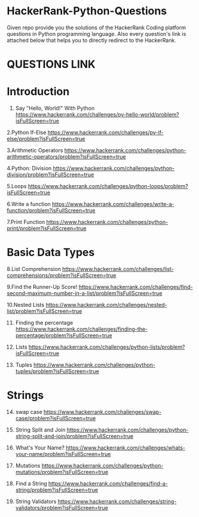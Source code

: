 # HackerRank-Python-Questions
Given repo provide you the solutions of the HackerRank Coding platform questions in Python programming language.
Also every question's link is attached below that helps you to directly redirect to the HackerRank.
# QUESTIONS LINK
# Introduction
1. Say "Hello, World!" With Python
https://www.hackerrank.com/challenges/py-hello-world/problem?isFullScreen=true
  
2.Python If-Else
https://www.hackerrank.com/challenges/py-if-else/problem?isFullScreen=true

3.Arithmetic Operators
https://www.hackerrank.com/challenges/python-arithmetic-operators/problem?isFullScreen=true

4.Python: Division
https://www.hackerrank.com/challenges/python-division/problem?isFullScreen=true

5.Loops
https://www.hackerrank.com/challenges/python-loops/problem?isFullScreen=true

6.Write a function
https://www.hackerrank.com/challenges/write-a-function/problem?isFullScreen=true

7.Print Function
https://www.hackerrank.com/challenges/python-print/problem?isFullScreen=true
# Basic Data Types
8.List Comprehension
https://www.hackerrank.com/challenges/list-comprehensions/problem?isFullScreen=true

9.Find the Runner-Up Score! https://www.hackerrank.com/challenges/find-second-maximum-number-in-a-list/problem?isFullScreen=true

10.Nested Lists https://www.hackerrank.com/challenges/nested-list/problem?isFullScreen=true

11. Finding the percentage https://www.hackerrank.com/challenges/finding-the-percentage/problem?isFullScreen=true

12. Lists https://www.hackerrank.com/challenges/python-lists/problem?isFullScreen=true

13. Tuples https://www.hackerrank.com/challenges/python-tuples/problem?isFullScreen=true
# Strings
14. swap case https://www.hackerrank.com/challenges/swap-case/problem?isFullScreen=true

15. String Split and Join https://www.hackerrank.com/challenges/python-string-split-and-join/problem?isFullScreen=true

16. What's Your Name? https://www.hackerrank.com/challenges/whats-your-name/problem?isFullScreen=true

17. Mutations https://www.hackerrank.com/challenges/python-mutations/problem?isFullScreen=true

18. Find a String https://www.hackerrank.com/challenges/find-a-string/problem?isFullScreen=true

19. String Validators https://www.hackerrank.com/challenges/string-validators/problem?isFullScreen=true
